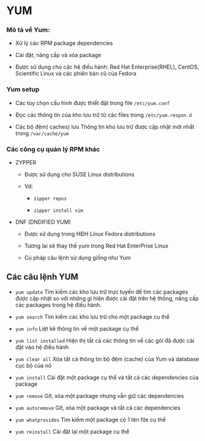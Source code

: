 # YUM

### Mô tả về Yum:

- Xử lý các RPM package dependencies

- Cài đặt, nâng cấp và xóa package

- Được sử dụng cho các hệ điều hành: Red Hat Enterprise(RHEL), CentOS, Scientific Linux 
và các phiên bản cũ của Fedora

### Yum setup

- Các tùy chọn cấu hình được thiết đặt trong file `/etc/yum.conf`

- Đọc các thông tin của kho lưu trữ từ các files trong `/etc/yum.respon.d`

- Các bộ đệm( caches) lưu Thông tin kho lưu trữ được cập nhật mới nhất trong `/var/cache/yum`

### Các công cụ quản lý RPM khác

- ZYPPER

	+ Được sử dụng cho SUSE Linux distributions

	+ Vd: 

		+ `zipper repos`

		+ `zipper install vim`

- DNF (DNDIFIED YUM)

	+ Được sử dụng trong HĐH Linux Fedora distributions

	+ Tương lai sẽ thay thế yum trong Red Hat EnterPrise Linux

	+ Cú pháp câu lệnh sử dụng giống như Yum

## Các câu lệnh YUM

- `yum update` Tìm kiếm các kho lưu trữ trực tuyến để tìm các packages được cập nhật so với 
những gì hiện được cài đặt trên hệ thống, nâng cấp các packages trong hệ điều hành.

- `yum search` Tìm kiếm các kho lưu trữ cho một package cụ thể

- `yum info` Liệt kê thông tin về một package cụ thể

- `yum list installed` Hiện thị tất cả các thông tin về các gói đã được cài đặt vào hệ điều hành

- `yum clear all` Xóa tất cả thông tin bộ đệm (cache) của Yum và database cục bộ của nó

- `yum install` Cài đặt một package cụ thể và tất cả các dependencies của package

- `yum remove` Gỡ, xóa một package nhưng vẫn giữ các dependencies

- `yum autoremove` Gỡ, xóa một package và tất cả các dependencies

- `yum whatprovides` Tìm kiếm một package có 1 tên file cụ thể

- `yum reinstall` Cài đặt lại một package cụ thể